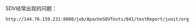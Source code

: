 
SDV经常出现的问题：

	http://144.76.159.231:8080/job/ApacheSDVTests/841/testReport/junit/org.apache.carbondata.cluster.sdv.generated/QueriesBasicTestCase/PushUP_FILTER_uniqdata_TC074/